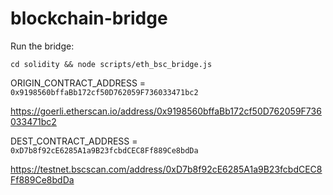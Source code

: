 # blockchain-bridge

Run the bridge:
```
cd solidity && node scripts/eth_bsc_bridge.js
```

ORIGIN_CONTRACT_ADDRESS = `0x9198560bffaBb172cf50D762059F736033471bc2`

https://goerli.etherscan.io/address/0x9198560bffaBb172cf50D762059F736033471bc2

DEST_CONTRACT_ADDRESS = `0xD7b8f92cE6285A1a9B23fcbdCEC8Ff889Ce8bdDa`

https://testnet.bscscan.com/address/0xD7b8f92cE6285A1a9B23fcbdCEC8Ff889Ce8bdDa
